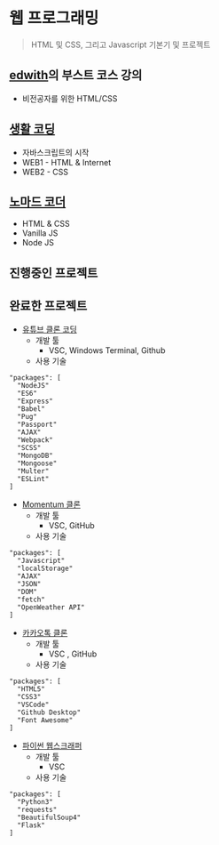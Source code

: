 # 웹 프로그래밍
> HTML 및 CSS, 그리고 Javascript 기본기 및 프로젝트<br>

## [edwith](https://www.edwith.org/)의 부스트 코스 강의<br>
- 비전공자를 위한 HTML/CSS

## [생활 코딩](https://opentutorials.org/course/3083)
- 자바스크립트의 시작 
- WEB1 - HTML & Internet
- WEB2 - CSS

## [노마드 코더](https://nomadcoders.co/roadmap)
- HTML & CSS
- Vanilla JS
- Node JS

## 진행중인 프로젝트

## 완료한 프로젝트
- [유튜브 클론 코딩](https://github.com/Park-Seung-Hun/webTube-2021)
  - 개발 툴
      - VSC, Windows Terminal, Github
  - 사용 기술
```
"packages": [
  "NodeJS"
  "ES6"
  "Express"
  "Babel"
  "Pug"
  "Passport"
  "AJAX"
  "Webpack"
  "SCSS"
  "MongoDB"
  "Mongoose"
  "Multer"
  "ESLint"
]
 ```
- [Momentum 클론](https://github.com/Park-Seung-Hun/momentum_clone-2021)
  - 개발 툴
      - VSC, GitHub
  - 사용 기술
```
"packages": [
  "Javascript"
  "localStorage"
  "AJAX"
  "JSON"
  "DOM"
  "fetch"
  "OpenWeather API"
]
```
- [카카오톡 클론](https://github.com/Park-Seung-Hun/kokoa_clone-2021)
  - 개발 툴
      - VSC , GitHub
  - 사용 기술
```
"packages": [
  "HTML5"
  "CSS3"
  "VSCode"
  "Github Desktop"
  "Font Awesome"
]
```
- [파이썬 웹스크래퍼](https://github.com/Park-Seung-Hun/webScraper-2021)
  - 개발 툴
      - VSC 
  - 사용 기술
```
"packages": [
  "Python3"
  "requests"
  "BeautifulSoup4"
  "Flask"
]
```
 
